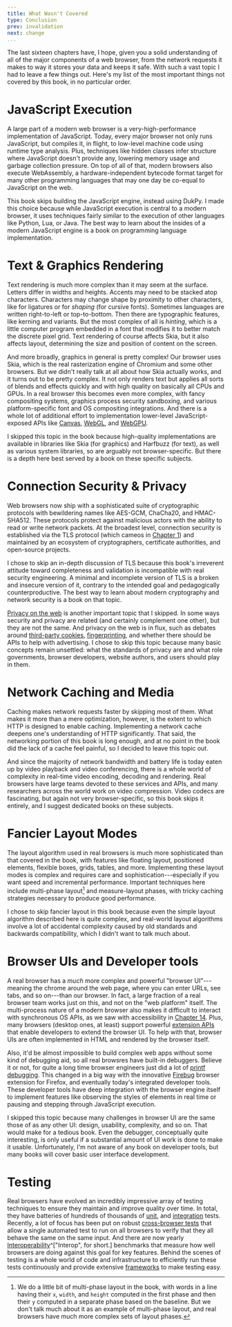 ```yaml
---
title: What Wasn't Covered
type: Conclusion
prev: invalidation
next: change 
...
```


The last sixteen chapters have, I hope, given you a solid understanding
of all of the major components of a web browser, from the network
requests it makes to way it stores your data and keeps it safe. With
such a vast topic I had to leave a few things out. Here's my list of
the most important things not covered by this book, in no particular
order.

JavaScript Execution
====================

A large part of a modern web browser is a very-high-performance
implementation of JavaScript. Today, every major browser not only runs
JavaScript, but compiles it, in flight, to low-level machine code
using runtime type analysis. Plus, techniques like hidden classes
infer structure where JavaScript doesn't provide any, lowering memory
usage and garbage collection pressure. On top of all of that, modern
browsers also execute WebAssembly, a hardware-independent bytecode format
target for many other programming languages that may one day be co-equal
to JavaScript on the web.

This book skips building the JavaScript engine, instead using DukPy. I
made this choice because while JavaScript execution is central to a
modern browser, it uses techniques fairly similar to the execution of
other languages like Python, Lua, or Java. The best way to learn about
the insides of a modern JavaScript engine is a book on programming
language implementation.

Text & Graphics Rendering
=========================

Text rendering is much more complex than it may seem at the surface.
Letters differ in widths and heights. Accents may need to be stacked
atop characters. Characters may change shape by proximity to other
characters, like for ligatures or for *shaping* (for cursive fonts).
Sometimes languages are written right-to-left or top-to-bottom. Then
there are typographic features, like kerning and variants. But the
most complex of all is *hinting*, which is a little computer program
embedded in a font that modifies it to better match the discrete pixel
grid. Text rendering of course affects Skia, but it also affects
layout, determining the size and position of content on the screen.

And more broadly, graphics in general is pretty complex! Our
browser uses Skia, which is the real rasterization engine of Chromium
and some other browsers. But we didn't really talk at all about how
Skia actually works, and it turns out to be pretty complex. It not
only renders text but applies all sorts of blends and effects quickly
and with high quality on basically all CPUs and GPUs. In a real
browser this becomes even more complex, with fancy compositing
systems, graphics process security sandboxing, and various
platform-specific font and OS compositing integrations. And there is a
whole lot of additional effort to implementation lower-level
JavaScript-exposed APIs like [Canvas], [WebGL], and [WebGPU].

[Canvas]: https://developer.mozilla.org/en-US/docs/Web/API/Canvas_API
[WebGL]: https://developer.mozilla.org/en-US/docs/Web/API/WebGL_API
[WebGPU]: https://developer.mozilla.org/en-US/docs/Web/API/WebGPU_API

I skipped this topic in the book because high-quality implementations
are available in libraries like Skia (for graphics) and Harfbuzz (for
text), as well as various system libraries, so are arguably not
browser-specific. But there is a depth here best served by a book on
these specific subjects.

Connection Security & Privacy
=============================

Web browsers now ship with a sophisticated suite of cryptographic
protocols with bewildering names like AES-GCM, ChaCha20, and
HMAC-SHA512. These protocols protect against malicious actors with the
ability to read or write network packets. At the broadest
level, connection security is established via the TLS protocol (which
cameos in [Chapter 1](http.md)) and maintained by an ecosystem of
cryptographers, certificate authorities, and open-source projects.

I chose to skip an in-depth discussion of TLS because this book's
irreverent attitude toward completeness and validation is incompatible
with real security engineering. A minimal and incomplete version of
TLS is a broken and insecure version of it, contrary to the intended
goal and pedagogically counterproductive. The best way to learn about
modern cryptography and network security is a book on that topic.

[Privacy on the web][privacy] is another important topic that I
skipped. In some ways security and privacy are related (and certainly
complement one other), but they are not the same. And privacy on the
web is in flux, such as debates around [third-party cookies][tpc],
[fingerprinting], and whether there should be APIs to help with
advertising. I chose to skip this topic because many basic concepts
remain unsettled: what the standards of privacy are and what role
governments, browser developers, website authors, and users should
play in them.

[privacy]: https://developer.mozilla.org/en-US/docs/Web/Privacy

[tpc]: https://developer.mozilla.org/en-US/docs/Web/HTTP/Cookies#third-party_cookies

[fingerprinting]: https://developer.mozilla.org/en-US/docs/Glossary/Fingerprinting

Network Caching and Media
=========================

Caching makes network requests faster by skipping most of them. What
makes it more than a mere optimization, however, is the extent to
which HTTP is designed to enable caching. Implementing a network cache
deepens one's understanding of HTTP significantly. That said, the
networking portion of this book is long enough, and at no point in the
book did the lack of a cache feel painful, so I decided to leave this
topic out.

And since the majority of network bandwidth and battery life is today
eaten up by video playback and video conferencing, there is a whole
world of complexity in real-time video encoding, decoding and
rendering. Real browsers have large teams devoted to these services
and APIs, and many researchers across the world work on video
compression. Video codecs are fascinating, but again not very
browser-specific, so this book skips it entirely, and I suggest
dedicated books on these subjects.

Fancier Layout Modes
====================

The layout algorithm used in real browsers is much more sophisticated
than that covered in the book, with features like floating layout,
positioned elements, flexible boxes, grids, tables, and more.
Implementing these layout modes is complex and requires care and
sophistication---especially if you want speed and incremental
performance. Important techniques here include multi-phase
layout[^text] and measure-layout phases, with tricky caching
strategies necessary to produce good performance.

I chose to skip fancier layout in this book because even the simple
layout algorithm described here is quite complex, and real-world
layout algorithms involve a lot of accidental complexity caused by old
standards and backwards compatibility, which I didn't want to talk
much about.

[^text]: We do a little bit of multi-phase layout in the book, with
    words in a line having their `x`, `width`, and `height` computed
    in the first phase and then their `y` computed in a separate phase
    based on the baseline. But we don't talk much about it as an
    example of multi-phase layout, and real browsers have much more
    complex sets of layout phases.

Browser UIs and Developer tools
===============================

A real browser has a *much* more complex and powerful "browser
UI"---meaning the chrome around the web page, where you can enter
URLs, see tabs, and so on---than our browser. In fact, a large
fraction of a real browser team works just on this, and not on the
"web platform" itself. The multi-process nature of a modern browser
also makes it difficult to interact with synchronous OS APIs, as we
saw with accessibility in [Chapter
14](accessibility.md#the-accessibility-tree). Plus, many browsers
(desktop ones, at least) support powerful [extension
APIs](https://en.wikipedia.org/wiki/Browser_extension) that enable
developers to extend the browser UI. To help with that, browser UIs
are often implemented in HTML and rendered by the browser itself.

Also, it'd be almost impossible to build complex web apps without some
kind of debugging aid, so all real browsres have built-in debuggers.
Believe it or not, for quite a long time browser engineers just did a
lot of [printf debugging][printf]. This changed in a big way with the
innovative [Firebug] browser extension for Firefox, and eventually
today's integrated developer tools. These developer tools have deep
integration with the browser engine itself to implement features like
observing the styles of elements in real time or pausing and stepping
through JavaScript execution.

[printf]: https://en.wikipedia.org/wiki/Debugging#printf_debugging
[firebug]: https://en.wikipedia.org/wiki/Firebug_(software)

I skipped this topic because many challenges in browser UI are the
same those of as any other UI: design, usability, complexity, and so
on. That would make for a tedious book. Even the debugger,
conceptually quite interesting, is only useful if a substantial amount
of UI work is done to make it usable. Unfortunately, I'm not aware of
any book on developer tools, but many books will cover basic user
interface development.

Testing
=======

Real browsers have evolved an incredibly impressive array of testing
techniques to ensure they maintain and improve quality over time. In total,
they have batteries of hundreds of thousands of [unit], and [integration] tests.
Recently, a lot of focus has been put on robust
[cross-browser tests](https://wpt.fyi) that allow a single automated test
to run on all browsers to verify that they all behave the same on the same
input. And there are now yearly [Interoperability]^["Interop", for short.]
benchmarks that measure how well browsers are doing against this goal for
key features. Behind the scenes of testing is a whole world of code and
infrastructure to efficiently run these tests continuously and provide
extensive [frameworks][testing-features] to make testing easy.

[unit]: https://en.wikipedia.org/wiki/Unit_testing
[integration]: https://en.wikipedia.org/wiki/Integration_testing
[interoperability]: https://wpt.fyi/interop-2023
[testing-features]: https://web-platform-tests.org/
